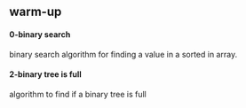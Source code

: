 ## warm-up

#### 0-binary search
binary search algorithm for finding a value in a sorted in array.

#### 2-binary tree is full
algorithm to find if a binary tree is full